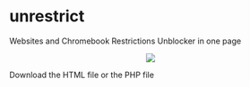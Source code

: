 # unrestrict
Websites and Chromebook Restrictions Unblocker in one page

<p align="center">
  <a href="https://miniurl.id/tools/link-click-analytics?ref=github&page=https%3A%2F%2Fgithub.com%2FNimityx%2Funrestrict&redirto=https%3A%2F%2Fgithub.com%2FNimityx%2Funrestrict%2Farchive%2Fmain.zip&event=download_image_click&message=nimityx_unrestrict"><img src="https://miniurl.id/assets/unrestrict/unrestrict_screenshot.png" /></a>
</p>

Download the HTML file or the PHP file
